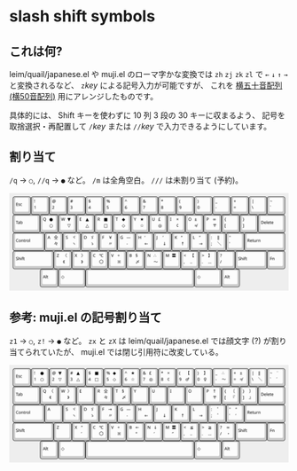 # slash shift symbols

## これは何?

leim/quail/japanese.el や muji.el のローマ字かな変換では `zh` `zj` `zk` `zl` で `←` `↓` `↑` `→` と変換されるなど、 `z`*key* による記号入力が可能ですが、
これを [横五十音配列 (横50音配列)](http://jgrammar.life.coocan.jp/ja/tools/imekeys.htm#Yoko50) 用にアレンジしたものです。

具体的には、
Shift キーを使わずに 10 列 3 段の 30 キーに収まるよう、
記号を取捨選択・再配置して
`/`*key* または `//`*key* で入力できるようにしています。

## 割り当て

`/q` → `○`, `//q` → `●` など。
`/m` は全角空白。
`///` は未割り当て (予約)。

![slash](img/slash.svg)

## 参考: muji.el の記号割り当て

`z1` → `○`, `z!` → `●` など。
`zx` と `zX` は leim/quail/japanese.el では顔文字 (?) が割り当てられていたが、 muji.el では閉じ引用符に改変している。

![z-muji](img/z-muji.svg)
